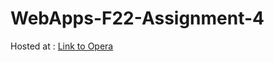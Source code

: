 # WebApps-F22-Assignment-4
Hosted at : [Link to Opera](https://44-563-web-apps-f22.github.io/44563-webapps-assignment-4-mani143111/opera.html)
